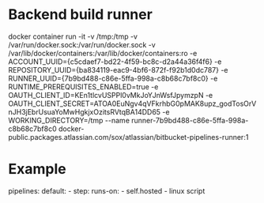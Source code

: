 # Backend build runner

docker container run -it -v /tmp:/tmp -v /var/run/docker.sock:/var/run/docker.sock -v /var/lib/docker/containers:/var/lib/docker/containers:ro -e ACCOUNT_UUID={c5cdaef7-bd22-4f59-bc8c-d2a44a36f4f6} -e REPOSITORY_UUID={ba834119-eac9-4bf6-872f-f92b1d0dc787} -e RUNNER_UUID={7b9bd488-c86e-5ffa-998a-c8b68c7bf8c0} -e RUNTIME_PREREQUISITES_ENABLED=true -e OAUTH_CLIENT_ID=KEn1tlcvUSPPl0vMkJoYJnWsfJpymzpN -e OAUTH_CLIENT_SECRET=ATOA0EuNgv4qVFkrhbG0pMAK8upz_godTosOrVnJH3jEbrUsuaYoMwHgkjxOzitsRVtqBA14DD65 -e WORKING_DIRECTORY=/tmp --name runner-7b9bd488-c86e-5ffa-998a-c8b68c7bf8c0 docker-public.packages.atlassian.com/sox/atlassian/bitbucket-pipelines-runner:1


# Example
pipelines:
  default:
      - step:
          runs-on:
            - self.hosted
            - linux
          script